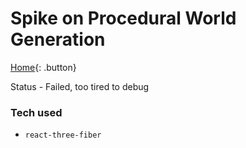 # Spike on Procedural World Generation

[Home](../README.md){: .button}

Status - Failed, too tired to debug

### Tech used

- `react-three-fiber`
